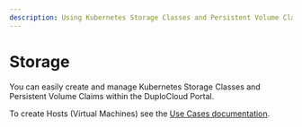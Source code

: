 ```yaml
---
description: Using Kubernetes Storage Classes and Persistent Volume Claims
---
```


# Storage

You can easily create and manage Kubernetes Storage Classes and Persistent Volume Claims within the DuploCloud Portal.

To create Hosts (Virtual Machines) see the [Use Cases documentation](../../../azure/use-cases/hosts-vms.md).
